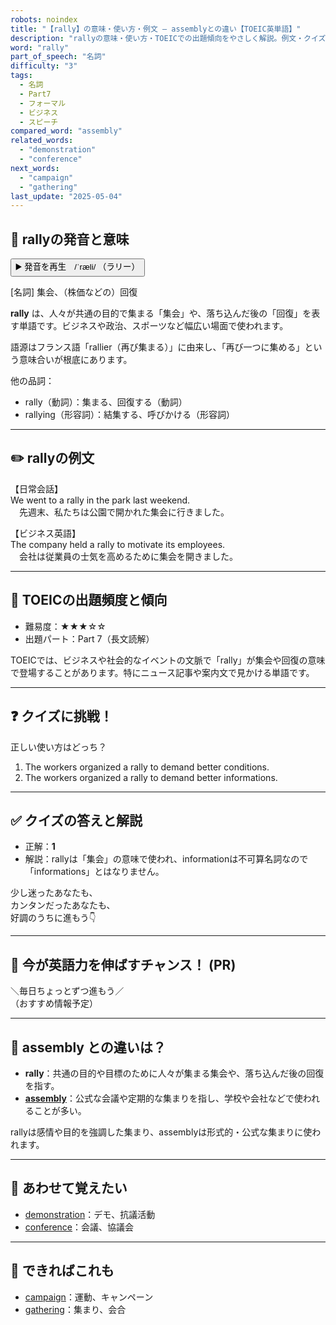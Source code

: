 ```yaml
---
robots: noindex
title: "【rally】の意味・使い方・例文 ― assemblyとの違い【TOEIC英単語】"
description: "rallyの意味・使い方・TOEICでの出題傾向をやさしく解説。例文・クイズ付きでassemblyとの違いもわかりやすく学べます。"
word: "rally"
part_of_speech: "名詞"
difficulty: "3"
tags:
  - 名詞
  - Part7
  - フォーマル
  - ビジネス
  - スピーチ
compared_word: "assembly"
related_words:
  - "demonstration"
  - "conference"
next_words:
  - "campaign"
  - "gathering"
last_update: "2025-05-04"
---
```


## 🔰 rallyの発音と意味

<button class="play-audio" onclick="playTTS('rally')">
  <span class="play-audio-main">
    ▶️ 発音を再生　/ˈræli/
  </span>
  <span class="play-audio-sub">
    （ラリー）
  </span>
</button>

[名詞] 集会、（株価などの）回復

**rally** は、人々が共通の目的で集まる「集会」や、落ち込んだ後の「回復」を表す単語です。ビジネスや政治、スポーツなど幅広い場面で使われます。

語源はフランス語「rallier（再び集まる）」に由来し、「再び一つに集める」という意味合いが根底にあります。

他の品詞：  
- rally（動詞）：集まる、回復する（動詞）
- rallying（形容詞）：結集する、呼びかける（形容詞）

---

## ✏️ rallyの例文

【日常会話】  
We went to a rally in the park last weekend.  
　先週末、私たちは公園で開かれた集会に行きました。

【ビジネス英語】  
The company held a rally to motivate its employees.  
　会社は従業員の士気を高めるために集会を開きました。

---

## 🎯 TOEICの出題頻度と傾向

- 難易度：★★★☆☆
- 出題パート：Part 7（長文読解）

TOEICでは、ビジネスや社会的なイベントの文脈で「rally」が集会や回復の意味で登場することがあります。特にニュース記事や案内文で見かける単語です。

---

## ❓ クイズに挑戦！

正しい使い方はどっち？

1. The workers organized a rally to demand better conditions.  
2. The workers organized a rally to demand better informations.

---

## ✅ クイズの答えと解説

- 正解：**1**
- 解説：rallyは「集会」の意味で使われ、informationは不可算名詞なので「informations」とはなりません。

少し迷ったあなたも、  
カンタンだったあなたも、  
好調のうちに進もう👇️

---

## 🚀 今が英語力を伸ばすチャンス！ (PR)

<div class="info-center">
＼毎日ちょっとずつ進もう／<br>  
（おすすめ情報予定）
</div>

---

## 🤔  assembly との違いは？

- **rally**：共通の目的や目標のために人々が集まる集会や、落ち込んだ後の回復を指す。
- **[assembly](/word/assembly)**：公式な会議や定期的な集まりを指し、学校や会社などで使われることが多い。

rallyは感情や目的を強調した集まり、assemblyは形式的・公式な集まりに使われます。

---

## 🧩 あわせて覚えたい

- [demonstration](/word/demonstration)：デモ、抗議活動
- [conference](/word/conference)：会議、協議会

---

## 📖 できればこれも

- [campaign](/word/campaign)：運動、キャンペーン
- [gathering](/word/gathering)：集まり、会合

<!-- cvid: aid30_bid11 -->
